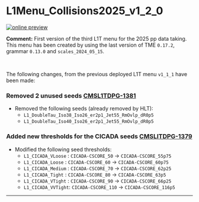 # L1Menu_Collisions2025_v1_2_0

[![online preview](https://img.shields.io/badge/Online%20preview-click%20here-blue)](https://htmlpreview.github.io/?https://github.com/cms-l1-dpg/L1MenuRun3/blob/master/development/L1Menu_Collisions2025_v1_2_0/L1Menu_Collisions2025_v1_2_0.html)

**Comment:** 
First version of the third L1T menu for the 2025 pp data taking.
This menu has been created by using the last version of TME `0.17.2`, grammar `0.13.0` and `scales_2024_05_15`.

<br/>

The following changes, from the previous deployed L1T menu `v1_1_1` have been made:

### Removed 2 unused seeds [CMSL1TDPG-1381](https://its.cern.ch/jira/browse/CMSLITDPG-1381) 
- Removed the following seeds (already removed by HLT): 
     - `L1_DoubleTau_Iso38_Iso26_er2p1_Jet55_RmOvlp_dR0p5`
     - `L1_DoubleTau_Iso40_Iso26_er2p1_Jet55_RmOvlp_dR0p5`

### Added new thresholds for the CICADA seeds [CMSLITDPG-1379](https://its.cern.ch/jira/browse/CMSLITDPG-1379) 
- Modified the following seed thresholds: 
     - `L1_CICADA_VLoose` : `CICADA-CSCORE_50`  -> `CICADA-CSCORE_55p75`
     - `L1_CICADA_Loose`  : `CICADA-CSCORE_60`  -> `CICADA-CSCORE_60p75`	
     - `L1_CICADA_Medium` : `CICADA-CSCORE_70`  -> `CICADA-CSCORE_62p25`
     - `L1_CICADA_Tight`  : `CICADA-CSCORE_80`  -> `CICADA-CSCORE_63p5`	
     - `L1_CICADA_VTight` : `CICADA-CSCORE_90`  -> `CICADA-CSCORE_66p25`
     - `L1_CICADA_VVTight`: `CICADA-CSCORE_110` -> `CICADA-CSCORE_116p5`	
--- 
<br/>
